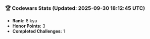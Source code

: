 ### 🏆 Codewars Stats (Updated: 2025-09-30 18:12:45 UTC)

- **Rank:** 8 kyu
- **Honor Points:** 3
- **Completed Challenges:** 1
